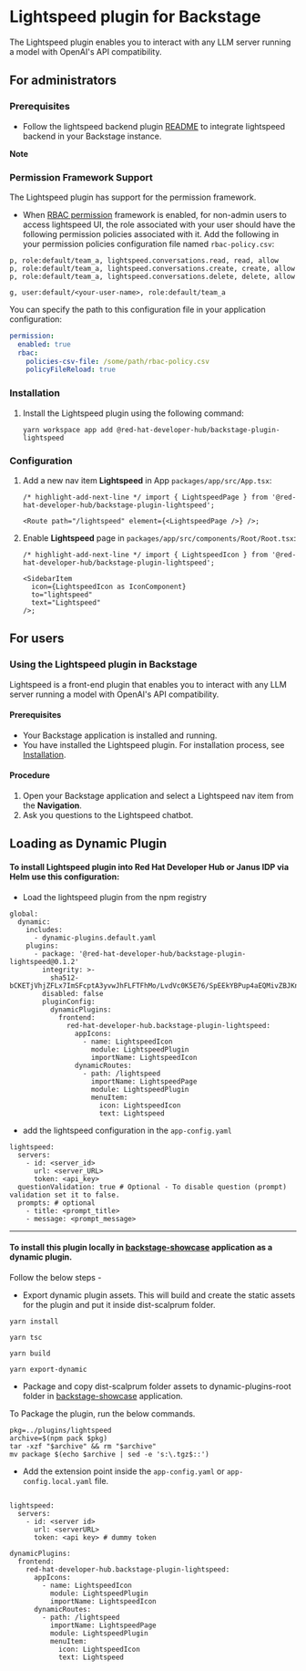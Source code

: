 # Lightspeed plugin for Backstage

The Lightspeed plugin enables you to interact with any LLM server running a model with OpenAI's API compatibility.

## For administrators

### Prerequisites

- Follow the lightspeed backend plugin [README](https://github.com/redhat-developer/rhdh-plugins/blob/main/workspaces/lightspeed/plugins/lightspeed-backend/README.md) to integrate lightspeed backend in your Backstage instance.

**Note**

### Permission Framework Support

The Lightspeed plugin has support for the permission framework.

- When [RBAC permission](https://github.com/backstage/community-plugins/tree/main/workspaces/rbac/plugins/rbac-backend#installation) framework is enabled, for non-admin users to access lightspeed UI, the role associated with your user should have the following permission policies associated with it. Add the following in your permission policies configuration file named `rbac-policy.csv`:

```CSV
p, role:default/team_a, lightspeed.conversations.read, read, allow
p, role:default/team_a, lightspeed.conversations.create, create, allow
p, role:default/team_a, lightspeed.conversations.delete, delete, allow

g, user:default/<your-user-name>, role:default/team_a

```

You can specify the path to this configuration file in your application configuration:

```yaml
permission:
  enabled: true
  rbac:
    policies-csv-file: /some/path/rbac-policy.csv
    policyFileReload: true
```

### Installation

1. Install the Lightspeed plugin using the following command:

   ```console
   yarn workspace app add @red-hat-developer-hub/backstage-plugin-lightspeed
   ```

### Configuration

1. Add a new nav item **Lightspeed** in App `packages/app/src/App.tsx`:

   ```tsx title="packages/app/src/components/App.tsx"
   /* highlight-add-next-line */ import { LightspeedPage } from '@red-hat-developer-hub/backstage-plugin-lightspeed';

   <Route path="/lightspeed" element={<LightspeedPage />} />;
   ```

2. Enable **Lightspeed** page in `packages/app/src/components/Root/Root.tsx`:

   ```tsx title="packages/app/src/components/Root/Root.tsx"
   /* highlight-add-next-line */ import { LightspeedIcon } from '@red-hat-developer-hub/backstage-plugin-lightspeed';

   <SidebarItem
     icon={LightspeedIcon as IconComponent}
     to="lightspeed"
     text="Lightspeed"
   />;
   ```

## For users

### Using the Lightspeed plugin in Backstage

Lightspeed is a front-end plugin that enables you to interact with any LLM server running a model with OpenAI's API compatibility.

#### Prerequisites

- Your Backstage application is installed and running.
- You have installed the Lightspeed plugin. For installation process, see [Installation](#installation).

#### Procedure

1. Open your Backstage application and select a Lightspeed nav item from the **Navigation**.
2. Ask you questions to the Lightspeed chatbot.

## Loading as Dynamic Plugin

#### To install Lightspeed plugin into Red Hat Developer Hub or Janus IDP via Helm use this configuration:

- Load the lightspeed plugin from the npm registry

```
global:
  dynamic:
    includes:
      - dynamic-plugins.default.yaml
    plugins:
      - package: '@red-hat-developer-hub/backstage-plugin-lightspeed@0.1.2'
        integrity: >-
          sha512-bCKETjVhjZFLx7ImSFcptA3yvwJhFLFTFhMo/LvdVc0K5E76/SpEEkYBPup4aEQMivZBJKn0iVQFBuduChCDpA==
        disabled: false
        pluginConfig:
          dynamicPlugins:
            frontend:
              red-hat-developer-hub.backstage-plugin-lightspeed:
                appIcons:
                  - name: LightspeedIcon
                    module: LightspeedPlugin
                    importName: LightspeedIcon
                dynamicRoutes:
                  - path: /lightspeed
                    importName: LightspeedPage
                    module: LightspeedPlugin
                    menuItem:
                      icon: LightspeedIcon
                      text: Lightspeed
```

- add the lightspeed configuration in the `app-config.yaml`

```
lightspeed:
  servers:
    - id: <server_id>
      url: <server_URL>
      token: <api_key>
  questionValidation: true # Optional - To disable question (prompt) validation set it to false.
  prompts: # optional
    - title: <prompt_title>
    - message: <prompt_message>
```

---

#### To install this plugin locally in [backstage-showcase](https://github.com/janus-idp/backstage-showcase) application as a dynamic plugin.

Follow the below steps -

- Export dynamic plugin assets. This will build and create the static assets for the plugin and put it inside dist-scalprum folder.

`yarn install`

`yarn tsc`

`yarn build`

`yarn export-dynamic`

- Package and copy dist-scalprum folder assets to dynamic-plugins-root folder in [backstage-showcase](https://github.com/janus-idp/backstage-showcase) application.

To Package the plugin, run the below commands.

```
pkg=../plugins/lightspeed
archive=$(npm pack $pkg)
tar -xzf "$archive" && rm "$archive"
mv package $(echo $archive | sed -e 's:\.tgz$::')
```

- Add the extension point inside the `app-config.yaml` or `app-config.local.yaml` file.

```

lightspeed:
  servers:
    - id: <server id>
      url: <serverURL>
      token: <api key> # dummy token

dynamicPlugins:
  frontend:
    red-hat-developer-hub.backstage-plugin-lightspeed:
      appIcons:
        - name: LightspeedIcon
          module: LightspeedPlugin
          importName: LightspeedIcon
      dynamicRoutes:
        - path: /lightspeed
          importName: LightspeedPage
          module: LightspeedPlugin
          menuItem:
            icon: LightspeedIcon
            text: Lightspeed

```
